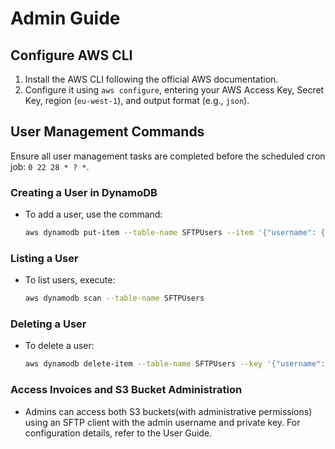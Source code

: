 # Admin Guide

## Configure AWS CLI

1. Install the AWS CLI following the official AWS documentation.
2. Configure it using `aws configure`, entering your AWS Access Key, Secret Key, region (`eu-west-1`), and output format (e.g., `json`).

## User Management Commands

Ensure all user management tasks are completed before the scheduled cron job: `0 22 28 * ? *`.

### Creating a User in DynamoDB

- To add a user, use the command:
  ```bash
  aws dynamodb put-item --table-name SFTPUsers --item '{"username": {"S": "employee_username"}, "publicKey": {"S": "employee_public_key"}}'
### Listing a User
- To list users, execute:
  ```bash
  aws dynamodb scan --table-name SFTPUsers
### Deleting a User
- To delete a user:
  ```bash
  aws dynamodb delete-item --table-name SFTPUsers --key '{"username": {"S": "employee_username"}}'
### Access Invoices and S3 Bucket Administration
- Admins can access both S3 buckets(with administrative permissions) using an SFTP client with the admin username and private key. For configuration details, refer to the User Guide.
